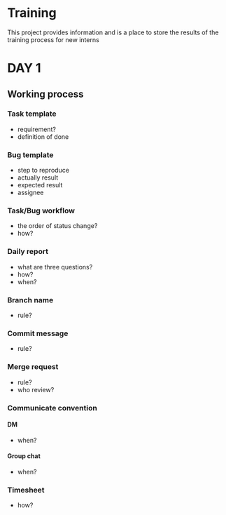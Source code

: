 # Training
This project provides information and is a place to store the results of the training process for new interns

# DAY 1
## Working process
### Task template
- requirement?
- definition of done
### Bug template
- step to reproduce
- actually result
- expected result
- assignee
### Task/Bug workflow
- the order of status change?
- how?
### Daily report
- what are three questions?
- how?
- when?
### Branch name
- rule?
### Commit message
- rule?
### Merge request
- rule?
- who review?
### Communicate convention
#### DM
- when?
#### Group chat
- when?
### Timesheet
- how?
